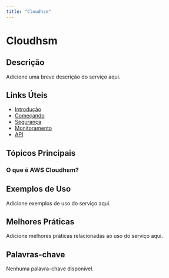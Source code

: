 ```yaml
---
title: "Cloudhsm"
---
```


# Cloudhsm

## Descrição

Adicione uma breve descrição do serviço aqui.

## Links Úteis

- [Introdução](https://docs.aws.amazon.com/cloudhsm/latest/userguide/introduction.html)
- [Começando](https://docs.aws.amazon.com/cloudhsm/latest/userguide/getting-started.html)
- [Segurança](https://docs.aws.amazon.com/cloudhsm/latest/userguide/security.html)
- [Monitoramento](https://docs.aws.amazon.com/cloudhsm/latest/userguide/monitoring.html)
- [API](https://docs.aws.amazon.com/cloudhsm/latest/userguide/api.html)

## Tópicos Principais

### O que é AWS Cloudhsm?

## Exemplos de Uso

Adicione exemplos de uso do serviço aqui.

## Melhores Práticas

Adicione melhores práticas relacionadas ao uso do serviço aqui.

## Palavras-chave

Nenhuma palavra-chave disponível.
